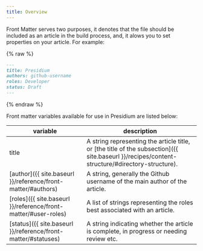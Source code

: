 ```yaml
---
title: Overview
---
```


Front Matter serves two purposes, it denotes that the file should be included as an article in the build process, and, it alows you to set properties on your article. For example:

{% raw %}
```md
---
title: Presidium
authors: github-username
roles: Developer
status: Draft
---
```
{% endraw %}

Front matter variables available for use in Presidium are listed below:

| variable                                       | description |
|------------------------------------------------|-------------|
|title | A string representing the article title, or [the title of the subsection]({{ site.baseurl }}/recipes/content-structure/#directory-structure). |
|[author]({{ site.baseurl }}/reference/front-matter/#authors)   | A string, generally the Github username of the main author of the article. |
|[roles]({{ site.baseurl }}/reference/front-matter/#user-roles) | A list of strings representing the roles best associated with an article. |
|[status]({{ site.baseurl }}/reference/front-matter/#statuses)  | A string indicating whether the article is complete, in progress or needing review etc. |